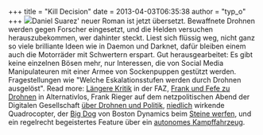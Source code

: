 +++
title = "Kill Decision"
date = 2013-04-03T06:35:38
author = "typ_o"
+++
![](https://flipdot.org/blog/uploads/bigdog.serendipityThumb.jpg)Daniel
Suarez' neuer Roman ist jetzt übersetzt. Bewaffnete Drohnen werden gegen
Forscher eingesetzt, und die Helden versuchen herauszubekommen, wer
dahinter steckt. Liest sich flüssig weg, nicht ganz so viele brilliante
Ideen wie in Daemon und Darknet, dafür bleiben einem auch die Motorräder
mit Schwertern erspart. Gut herausgearbeitet: Es gibt keine einzelnen
Bösen mehr, nur Interessen, die von Social Media Manipulateuren mit
einer Armee von Sockenpuppen gestützt werden. Fragestellungen wie
"Welche Eskalationsstufen werden durch Drohnen ausgelöst". Read more:
[Längere
Kritik](http://www.faz.net/aktuell/feuilleton/buecher/thriller-kill-decision-von-daniel-suarez-wie-technik-die-welt-zum-schlechteren-wendet-11826693.html)
in der FAZ, [Frank und Fefe zu Drohnen](http://alternativlos.org/27/) in
Alternativlos, Frank Rieger auf dem netzpolitischen Abend der Digitalen
Gesellschaft [über Drohnen und
Politik](http://www.youtube.com/watch?v=M7XphxoA3MU),
[niedlich](https://www.youtube.com/watch?v=YQIMGV5vtd4) wirkende
Quadrocopter, der [Big Dog](https://www.youtube.com/watch?v=W1czBcnX1Ww)
von Boston Dynamics beim [Steine
werfen](https://www.youtube.com/watch?v=9dZ3KwczrI8), und ein regelrecht
begeistertes Feature über ein [autonomes
Kampffahrzeug](https://www.youtube.com/watch?v=WOD5NF48byo).
